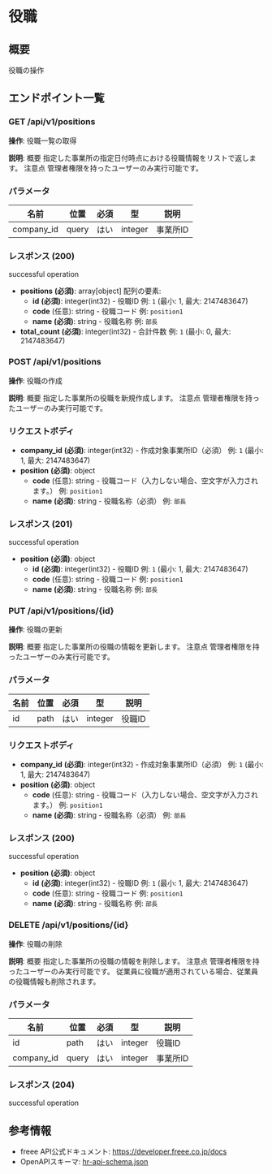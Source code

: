 # 役職

## 概要

役職の操作

## エンドポイント一覧

### GET /api/v1/positions

**操作**: 役職一覧の取得

**説明**: 概要 指定した事業所の指定日付時点における役職情報をリストで返します。 注意点 管理者権限を持ったユーザーのみ実行可能です。

### パラメータ

| 名前 | 位置 | 必須 | 型 | 説明 |
|------|------|------|-----|------|
| company_id | query | はい | integer | 事業所ID |

### レスポンス (200)

successful operation

- **positions** **(必須)**: array[object]
  配列の要素:
    - **id** **(必須)**: integer(int32) - 役職ID 例: `1` (最小: 1, 最大: 2147483647)
    - **code** (任意): string - 役職コード 例: `position1`
    - **name** **(必須)**: string - 役職名称 例: `部長`
- **total_count** **(必須)**: integer(int32) - 合計件数 例: `1` (最小: 0, 最大: 2147483647)

### POST /api/v1/positions

**操作**: 役職の作成

**説明**: 概要 指定した事業所の役職を新規作成します。 注意点 管理者権限を持ったユーザーのみ実行可能です。

### リクエストボディ

- **company_id** **(必須)**: integer(int32) - 作成対象事業所ID（必須） 例: `1` (最小: 1, 最大: 2147483647)
- **position** **(必須)**: object
  - **code** (任意): string - 役職コード（入力しない場合、空文字が入力されます。） 例: `position1`
  - **name** **(必須)**: string - 役職名称（必須） 例: `部長`

### レスポンス (201)

successful operation

- **position** **(必須)**: object
  - **id** **(必須)**: integer(int32) - 役職ID 例: `1` (最小: 1, 最大: 2147483647)
  - **code** (任意): string - 役職コード 例: `position1`
  - **name** **(必須)**: string - 役職名称 例: `部長`

### PUT /api/v1/positions/{id}

**操作**: 役職の更新

**説明**: 概要 指定した事業所の役職の情報を更新します。 注意点 管理者権限を持ったユーザーのみ実行可能です。

### パラメータ

| 名前 | 位置 | 必須 | 型 | 説明 |
|------|------|------|-----|------|
| id | path | はい | integer | 役職ID |

### リクエストボディ

- **company_id** **(必須)**: integer(int32) - 作成対象事業所ID（必須） 例: `1` (最小: 1, 最大: 2147483647)
- **position** **(必須)**: object
  - **code** (任意): string - 役職コード（入力しない場合、空文字が入力されます。） 例: `position1`
  - **name** **(必須)**: string - 役職名称（必須） 例: `部長`

### レスポンス (200)

successful operation

- **position** **(必須)**: object
  - **id** **(必須)**: integer(int32) - 役職ID 例: `1` (最小: 1, 最大: 2147483647)
  - **code** (任意): string - 役職コード 例: `position1`
  - **name** **(必須)**: string - 役職名称 例: `部長`

### DELETE /api/v1/positions/{id}

**操作**: 役職の削除

**説明**: 概要 指定した事業所の役職の情報を削除します。 注意点 管理者権限を持ったユーザーのみ実行可能です。 従業員に役職が適用されている場合、従業員の役職情報も削除されます。

### パラメータ

| 名前 | 位置 | 必須 | 型 | 説明 |
|------|------|------|-----|------|
| id | path | はい | integer | 役職ID |
| company_id | query | はい | integer | 事業所ID |

### レスポンス (204)

successful operation



## 参考情報

- freee API公式ドキュメント: https://developer.freee.co.jp/docs
- OpenAPIスキーマ: [hr-api-schema.json](../../openapi/hr-api-schema.json)
